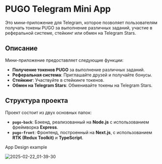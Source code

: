 # PUGO Telegram Mini App

Это мини-приложение для Telegram, которое позволяет пользователям получать токены PUGO за выполнение различных заданий, участие в реферальной системе, стейкинг или обмен на Telegram Stars.

## Описание

Мини-приложение предоставляет следующие функции:

- **Получение токенов PUGO** за выполнение различных заданий.
- **Реферальная система**: Приглашайте друзей и получайте бонусы.
- **Стейкинг**: Участвуйте в стейкинге токенов.
- **Обмен на Telegram Stars**: Обменивайте токены на Telegram Stars.

## Структура проекта

Проект состоит из двух основных папок:

- **`pugo-back`**: Бэкенд, реализованный на **Node.js** с использованием фреймворка **Express**.
- **`pugo-front`**: Фронтенд, построенный на **Next.js**, с использованием **RTK (Redux Toolkit)** и **TypeScript**.

App Design example

![2025-02-22_01-39-30](https://github.com/user-attachments/assets/103f4bfd-9523-4964-8d0b-28ba3099407f)

